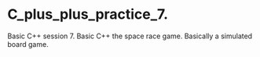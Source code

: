 # C_plus_plus_practice_7.
Basic C++ session 7.
Basic C++ the space race game.
Basically a simulated board game.
